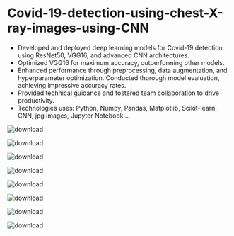 # Covid-19-detection-using-chest-X-ray-images-using-CNN
- Developed and deployed deep learning models for Covid-19 detection using ResNet50, VGG16, and advanced CNN architectures.    
- Optimized VGG16 for maximum accuracy, outperforming other models.      
- Enhanced performance through preprocessing, data augmentation, and hyperparameter optimization. Conducted thorough model evaluation, achieving impressive accuracy rates.    
- Provided technical guidance and fostered team collaboration to drive productivity.
- Technologies uses: Python, Numpy, Pandas, Matplotlib, Scikit-learn, CNN, jpg images, Jupyter Notebook...


![download](https://github.com/AkashGupta154/Covid-19-detection-using-chest-X-ray-images-using-CNN/assets/100993371/60ab0be3-96b8-4636-a799-663cba4b6462)


![download](https://github.com/AkashGupta154/Covid-19-detection-using-chest-X-ray-images-using-CNN/assets/100993371/c56ef33d-d746-4416-85c6-f56cc10fd635)

![download](https://github.com/AkashGupta154/Covid-19-detection-using-chest-X-ray-images-using-CNN/assets/100993371/fde797fd-7c74-4a38-89d7-03fd63f08a38)


![download](https://github.com/AkashGupta154/Covid-19-detection-using-chest-X-ray-images-using-CNN/assets/100993371/f9e8e3e7-be02-41b7-8729-738fd4a5692f)

![download](https://github.com/AkashGupta154/Covid-19-detection-using-chest-X-ray-images-using-CNN/assets/100993371/0b7327a6-ff82-4728-8799-4a3aa37d56fd)

![download](https://github.com/AkashGupta154/Covid-19-detection-using-chest-X-ray-images-using-CNN/assets/100993371/212b5aaa-5fe1-4375-846d-8a27b90d3048)

![download](https://github.com/AkashGupta154/Covid-19-detection-using-chest-X-ray-images-using-CNN/assets/100993371/457e6d41-abbb-4ed3-9676-b357eae25e8d)

![download](https://github.com/AkashGupta154/Covid-19-detection-using-chest-X-ray-images-using-CNN/assets/100993371/e6033b0a-9863-43c0-a669-98f3b6c947d2)


